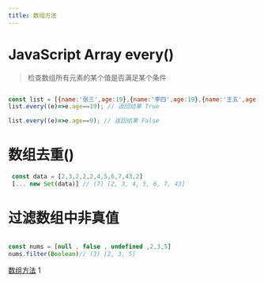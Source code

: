 ```yaml
---
title: 数组方法
---
```

# JavaScript Array every()
> 检查数组所有元素的某个值是否满足某个条件

``` js

const list = [{name:'张三',age:19},{name:'李四',age:19},{name:'王五',age:19}];
list.every((e)=>e.age==19); // 返回结果 True

list.every((e)=>e.age==9); // 返回结果 False

```
# 数组去重()


``` js
 const data = [2,3,2,2,2,4,5,6,7,43,2]
 [... new Set(data)] // (7) [2, 3, 4, 5, 6, 7, 43]

```
# 过滤数组中非真值
``` js 

const nums = [null , false , undefined ,2,3,5]
nums.filter(Boolean)// (3) [2, 3, 5]
```








[数组方法](https://juejin.cn/post/7028018256266919973)
1
